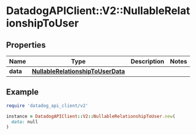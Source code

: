 # DatadogAPIClient::V2::NullableRelationshipToUser

## Properties

| Name     | Type                                                                    | Description | Notes |
| -------- | ----------------------------------------------------------------------- | ----------- | ----- |
| **data** | [**NullableRelationshipToUserData**](NullableRelationshipToUserData.md) |             |       |

## Example

```ruby
require 'datadog_api_client/v2'

instance = DatadogAPIClient::V2::NullableRelationshipToUser.new(
  data: null
)
```
